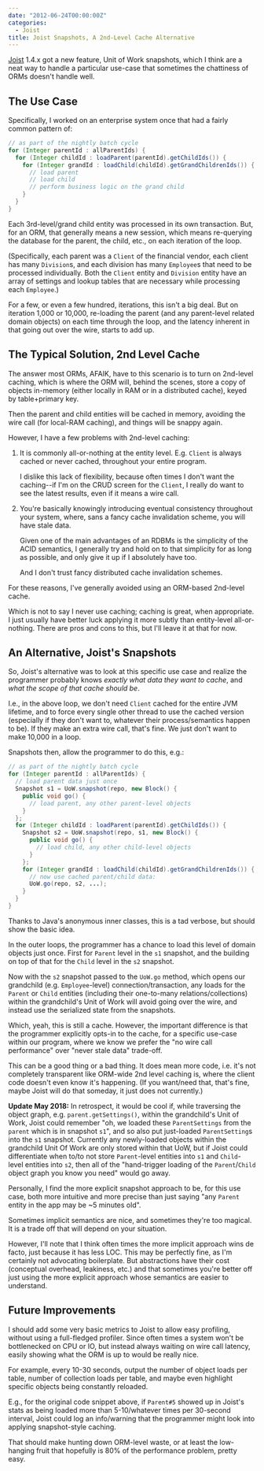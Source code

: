 ```yaml
---
date: "2012-06-24T00:00:00Z"
categories:
  - Joist
title: Joist Snapshots, A 2nd-Level Cache Alternative
---
```



[Joist](http://joist.ws) 1.4.x got a new feature, Unit of Work snapshots, which I think are a neat way to handle a particular use-case that sometimes the chattiness of ORMs doesn't handle well.

The Use Case
------------

Specifically, I worked on an enterprise system once that had a fairly common pattern of:

```java
// as part of the nightly batch cycle
for (Integer parentId : allParentIds) {
  for (Integer childId : loadParent(parentId).getChildIds()) {
    for (Integer grandId : loadChild(childId).getGrandChildrenIds()) {
      // load parent
      // load child
      // perform business logic on the grand child
    }
  }
}
```

Each 3rd-level/grand child entity was processed in its own transaction. But, for an ORM, that generally means a new session, which means re-querying the database for the parent, the child, etc., on each iteration of the loop.

(Specifically, each parent was a `Client` of the financial vendor, each client has many `Division`s, and each division has many `Employee`s that need to be processed individually. Both the `Client` entity and `Division` entity have an array of settings and lookup tables that are necessary while processing each `Employee`.)

For a few, or even a few hundred, iterations, this isn't a big deal. But on iteration 1,000 or 10,000, re-loading the parent (and any parent-level related domain objects) on each time through the loop, and the latency inherent in that going out over the wire, starts to add up.

The Typical Solution, 2nd Level Cache
-------------------------------------

The answer most ORMs, AFAIK, have to this scenario is to turn on 2nd-level caching, which is where the ORM will, behind the scenes, store a copy of objects in-memory (either locally in RAM or in a distributed cache), keyed by table+primary key.

Then the parent and child entities will be cached in memory, avoiding the wire call (for local-RAM caching), and things will be snappy again.

However, I have a few problems with 2nd-level caching:

1. It is commonly all-or-nothing at the entity level. E.g. `Client` is always cached or never cached, throughout your entire program.

   I dislike this lack of flexibility, because often times I don't want the caching--if I'm on the CRUD screen for the `Client`, I really do want to see the latest results, even if it means a wire call.

2. You're basically knowingly introducing eventual consistency throughout your system, where, sans a fancy cache invalidation scheme, you will have stale data.

   Given one of the main advantages of an RDBMs is the simplicity of the ACID semantics, I generally try and hold on to that simplicity for as long as possible, and only give it up if I absolutely have too.

   And I don't trust fancy distributed cache invalidation schemes.

For these reasons, I've generally avoided using an ORM-based 2nd-level cache.

Which is not to say I never use caching; caching is great, when appropriate. I just usually have better luck applying it more subtly than entity-level all-or-nothing. There are pros and cons to this, but I'll leave it at that for now.

An Alternative, Joist's Snapshots
---------------------------------

So, Joist's alternative was to look at this specific use case and realize the programmer probably knows *exactly what data they want to cache*, and *what the scope of that cache should be*.

I.e., in the above loop, we don't need `Client` cached for the entire JVM lifetime, and to force every single other thread to use the cached version (especially if they don't want to, whatever their process/semantics happen to be). If they make an extra wire call, that's fine. We just don't want to make 10,000 in a loop.

Snapshots then, allow the programmer to do this, e.g.:

```java
// as part of the nightly batch cycle
for (Integer parentId : allParentIds) {
  // load parent data just once
  Snapshot s1 = UoW.snapshot(repo, new Block() {
    public void go() {
      // load parent, any other parent-level objects
    }
  };
  for (Integer childId : loadParent(parentId).getChildIds()) {
    Snapshot s2 = UoW.snapshot(repo, s1, new Block() {
      public void go() {
        // load child, any other child-level objects
      }
    };
    for (Integer grandId : loadChild(childId).getGrandChildrenIds()) {
      // now use cached parent/child data:
      UoW.go(repo, s2, ...);
    }
  }
}
```

Thanks to Java's anonymous inner classes, this is a tad verbose, but should show the basic idea.

In the outer loops, the programmer has a chance to load this level of domain objects just once. First for `Parent` level in the `s1` snapshot, and the building on top of that for the `Child` level in the `s2` snapshot.

Now with the `s2` snapshot passed to the `UoW.go` method, which opens our grandchild (e.g. `Employee`-level) connection/transaction, any loads for the `Parent` or `Child` entities (including their one-to-many relations/collections) within the grandchild's Unit of Work will avoid going over the wire, and instead use the serialized state from the snapshots.

Which, yeah, this is still a cache. However, the important difference is that the programmer explicitly opts-in to the cache, for a specific use-case within our program, where we know we prefer the "no wire call performance" over "never stale data" trade-off. 

This can be a good thing or a bad thing. It does mean more code, i.e. it's not completely transparent like ORM-wide 2nd level caching is, where the client code doesn't even know it's happening. (If you want/need that, that's fine, maybe Joist will do that someday, it just does not currently.)

**Update May 2018:** In retrospect, it would be cool if, while traversing the object graph, e.g. `parent.getSettings()`, within the grandchild's Unit of Work, Joist could remember "oh, we loaded these `ParentSettings` from the `parent` which is in snapshot `s1`", and so also put just-loaded `ParentSetting`s into the `s1` snapshot. Currently any newly-loaded objects within the grandchild Unit Of Work are only stored within that UoW, but if Joist could differentiate when to/to not store `Parent`-level entities into `s1` and `Child`-level entities into `s2`, then all of the "hand-trigger loading of the `Parent`/`Child` object graph you know you need" would go away.

Personally, I find the more explicit snapshot approach to be, for this use case, both more intuitive and more precise than just saying "any `Parent` entity in the app may be ~5 minutes old".

Sometimes implicit semantics are nice, and sometimes they're too magical. It is a trade off that will depend on your situation.

However, I'll note that I think often times the more implicit approach wins de facto, just because it has less LOC. This may be perfectly fine, as I'm certainly not advocating boilerplate. But abstractions have their cost (conceptual overhead, leakiness, etc.) and that sometimes you're better off just using the more explicit approach whose semantics are easier to understand.

Future Improvements
-------------------

I should add some very basic metrics to Joist to allow easy profiling, without using a full-fledged profiler. Since often times a system won't be bottlenecked on CPU or IO, but instead always waiting on wire call latency, easily showing what the ORM is up to would be really nice.

For example, every 10-30 seconds, output the number of object loads per table, number of collection loads per table, and maybe even highlight specific objects being constantly reloaded.

E.g., for the original code snippet above, if `Parent#5` showed up in Joist's stats as being loaded more than 5-10/whatever times per 30-second interval, Joist could log an info/warning that the programmer might look into applying snapshot-style caching.

That should make hunting down ORM-level waste, or at least the low-hanging fruit that hopefully is 80% of the performance problem, pretty easy.



